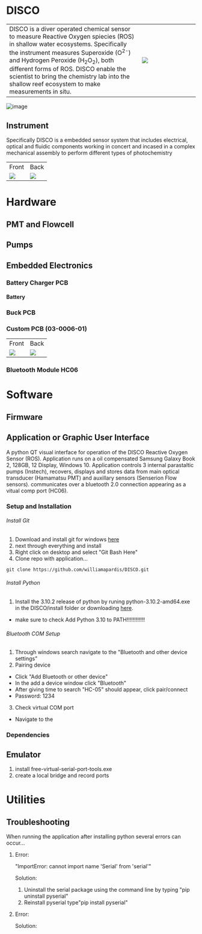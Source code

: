 # DISCO
<table>
  <tr>
    <td  valign="top" width="70%">DISCO is a diver operated chemical sensor to measure Reactive Oxygen spiecies (ROS) in shallow water ecosystems. Specifically the instrument measures Superoxide (O<sup>2-</sup>) and Hydrogen Peroxide (H<sub>2</sub>O<sub>2</sub>), both different forms of ROS. DISCO enable the scientist to bring the chemistry lab into the shallow reef ecosystem to make measurements in situ.</td>
    <td><img src="https://user-images.githubusercontent.com/57682790/236154424-ac552e55-aca1-463a-8453-431461e9321c.png"></td>
  </tr>
</table>

![image](https://user-images.githubusercontent.com/57682790/236510513-a3f3bdfe-5adb-431b-92fb-c2289edfb4a4.png)

## Instrument
Specifically DISCO is a embedded sensor system that includes electrical, optical and fluidic components working in concert and incased in a complex mechanical assembly to perform different types of photochemistry
<table>
  <tr>
    <td>Front</td>
    <td>Back</td>
  </tr>
  <tr>
    <td><img src="https://user-images.githubusercontent.com/57682790/236510606-38789243-a0e9-4dab-b485-3744a880a0c2.png"></td>
    <td><img src="https://user-images.githubusercontent.com/57682790/236510767-185df3e4-a2bd-4cce-9d7c-d95b94953fef.png"></td>
  </tr>
</table>


# Hardware

## PMT and Flowcell

## Pumps 

## Embedded Electronics

### Battery Charger PCB
#### Battery 

### Buck PCB

### Custom PCB (03-0006-01)
<table>
  <tr>
    <td>Front</td>
    <td>Back</td>
  </tr>
  <tr>
    <td><img src="https://user-images.githubusercontent.com/57682790/236843034-e189b5bb-8fd5-4418-8e9e-c6892e0336d1.png"></td>
    <td><img src="https://user-images.githubusercontent.com/57682790/236843104-c0722219-4262-419d-94fb-f0cacadb06fb.png"></td>
  </tr>
</table>


### Bluetooth Module HC06


# Software

## Firmware

## Application or Graphic User Interface
A python QT visual interface for operation of the DISCO Reactive Oxygen Sensor (ROS). Application runs on a oil compensated Samsung Galaxy Book 2, 128GB, 12 Display, Windows 10. Application controls 3 internal parastaltic pumps (Instech), recovers, displays and stores data from main optical transducer (Hamamatsu PMT) and auxillary sensors (Senserion Flow sensors). communicates over a bluetooth 2.0 connection appearing as a vitual comp port (HC06).

### Setup and Installation
###### Install Git
1. Download and install git for windows [here](https://gitforwindows.org/)
2. next through everything and install
3. Right click on desktop and select "Git Bash Here"
2. Clone repo with application...
```
git clone https://github.com/williamapardis/DISCO.git
```
###### Install Python
1. Install the 3.10.2 release of python by runing python-3.10.2-amd64.exe in the DISCO/install folder or downloading [here](https://www.python.org/downloads/).
- make sure to check Add Python 3.10 to PATH!!!!!!!!!!!!
###### Bluetooth COM Setup
1. Through windows search navigate to the "Bluetooth and other device settings"
2. Pairing device
- Click "Add Bluetooth or other device" 
- In the add a device window click "Bluetooth"
- After giving time to search "HC-05" should appear, click pair/connect
- Password: 1234
3. Check  virtual COM port
- Navigate to the 
### Dependencies

## Emulator
1. install free-virtual-serial-port-tools.exe
2. create a local bridge and record ports

# Utilities

## Troubleshooting
When running the application after installing python several errors can occur...

1)  Error: 

    "ImportError: cannot import name 'Serial' from 'serial'"
    
    Solution: 
    
    1. Uninstall the serial package using the command line by typing "pip uninstall pyserial"
    2. Reinstall pyserial type"pip install pyserial"
    
2) Error:

   Solution:
   
